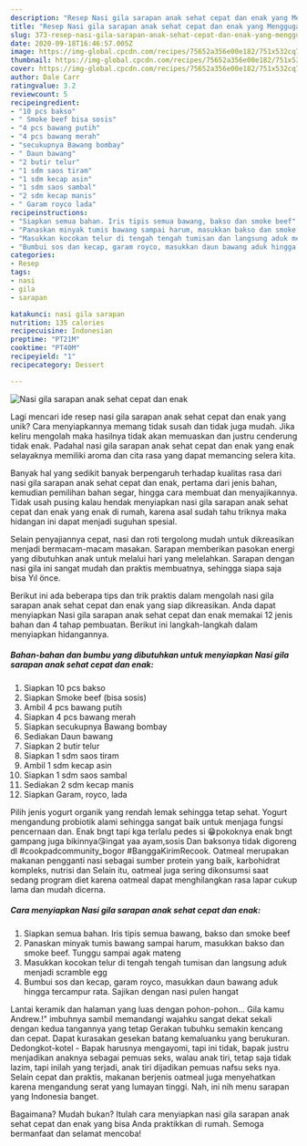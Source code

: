 ```yaml
---
description: "Resep Nasi gila sarapan anak sehat cepat dan enak yang Menggugah Selera"
title: "Resep Nasi gila sarapan anak sehat cepat dan enak yang Menggugah Selera"
slug: 373-resep-nasi-gila-sarapan-anak-sehat-cepat-dan-enak-yang-menggugah-selera
date: 2020-09-18T16:46:57.005Z
image: https://img-global.cpcdn.com/recipes/75652a356e00e182/751x532cq70/nasi-gila-sarapan-anak-sehat-cepat-dan-enak-foto-resep-utama.jpg
thumbnail: https://img-global.cpcdn.com/recipes/75652a356e00e182/751x532cq70/nasi-gila-sarapan-anak-sehat-cepat-dan-enak-foto-resep-utama.jpg
cover: https://img-global.cpcdn.com/recipes/75652a356e00e182/751x532cq70/nasi-gila-sarapan-anak-sehat-cepat-dan-enak-foto-resep-utama.jpg
author: Dale Carr
ratingvalue: 3.2
reviewcount: 5
recipeingredient:
- "10 pcs bakso"
- " Smoke beef bisa sosis"
- "4 pcs bawang putih"
- "4 pcs bawang merah"
- "secukupnya Bawang bombay"
- " Daun bawang"
- "2 butir telur"
- "1 sdm saos tiram"
- "1 sdm kecap asin"
- "1 sdm saos sambal"
- "2 sdm kecap manis"
- " Garam royco lada"
recipeinstructions:
- "Siapkan semua bahan. Iris tipis semua bawang, bakso dan smoke beef"
- "Panaskan minyak tumis bawang sampai harum, masukkan bakso dan smoke beef. Tunggu sampai agak mateng"
- "Masukkan kocokan telur di tengah tengah tumisan dan langsung aduk menjadi scramble egg"
- "Bumbui sos dan kecap, garam royco, masukkan daun bawang aduk hingga tercampur rata. Sajikan dengan nasi pulen hangat"
categories:
- Resep
tags:
- nasi
- gila
- sarapan

katakunci: nasi gila sarapan 
nutrition: 135 calories
recipecuisine: Indonesian
preptime: "PT21M"
cooktime: "PT40M"
recipeyield: "1"
recipecategory: Dessert

---
```



![Nasi gila sarapan anak sehat cepat dan enak](https://img-global.cpcdn.com/recipes/75652a356e00e182/751x532cq70/nasi-gila-sarapan-anak-sehat-cepat-dan-enak-foto-resep-utama.jpg)

Lagi mencari ide resep nasi gila sarapan anak sehat cepat dan enak yang unik? Cara menyiapkannya memang tidak susah dan tidak juga mudah. Jika keliru mengolah maka hasilnya tidak akan memuaskan dan justru cenderung tidak enak. Padahal nasi gila sarapan anak sehat cepat dan enak yang enak selayaknya memiliki aroma dan cita rasa yang dapat memancing selera kita.

Banyak hal yang sedikit banyak berpengaruh terhadap kualitas rasa dari nasi gila sarapan anak sehat cepat dan enak, pertama dari jenis bahan, kemudian pemilihan bahan segar, hingga cara membuat dan menyajikannya. Tidak usah pusing kalau hendak menyiapkan nasi gila sarapan anak sehat cepat dan enak yang enak di rumah, karena asal sudah tahu triknya maka hidangan ini dapat menjadi suguhan spesial.

Selain penyajiannya cepat, nasi dan roti tergolong mudah untuk dikreasikan menjadi bermacam-macam masakan. Sarapan memberikan pasokan energi yang dibutuhkan anak untuk melalui hari yang melelahkan. Sarapan dengan nasi gila ini sangat mudah dan praktis membuatnya, sehingga siapa saja bisa Yıl önce.


Berikut ini ada beberapa tips dan trik praktis dalam mengolah nasi gila sarapan anak sehat cepat dan enak yang siap dikreasikan. Anda dapat menyiapkan Nasi gila sarapan anak sehat cepat dan enak memakai 12 jenis bahan dan 4 tahap pembuatan. Berikut ini langkah-langkah dalam menyiapkan hidangannya.

<!--inarticleads1-->

##### Bahan-bahan dan bumbu yang dibutuhkan untuk menyiapkan Nasi gila sarapan anak sehat cepat dan enak:

1. Siapkan 10 pcs bakso
1. Siapkan  Smoke beef (bisa sosis)
1. Ambil 4 pcs bawang putih
1. Siapkan 4 pcs bawang merah
1. Siapkan secukupnya Bawang bombay
1. Sediakan  Daun bawang
1. Siapkan 2 butir telur
1. Siapkan 1 sdm saos tiram
1. Ambil 1 sdm kecap asin
1. Siapkan 1 sdm saos sambal
1. Sediakan 2 sdm kecap manis
1. Siapkan  Garam, royco, lada


Pilih jenis yogurt organik yang rendah lemak sehingga tetap sehat. Yogurt mengandung probiotik alami sehingga sangat baik untuk menjaga fungsi pencernaan dan. Enak bngt tapi kga terlalu pedes si 😁pokoknya enak bngt gampang juga bikinnya😘ingat yaa ayam,sosis Dan baksonya tidak digoreng dl #cookpadcommunity_bogor #BanggaKirimRecook. Oatmeal merupakan makanan pengganti nasi sebagai sumber protein yang baik, karbohidrat kompleks, nutrisi dan Selain itu, oatmeal juga sering dikonsumsi saat sedang program diet karena oatmeal dapat menghilangkan rasa lapar cukup lama dan mudah dicerna. 

<!--inarticleads2-->

##### Cara menyiapkan Nasi gila sarapan anak sehat cepat dan enak:

1. Siapkan semua bahan. Iris tipis semua bawang, bakso dan smoke beef
1. Panaskan minyak tumis bawang sampai harum, masukkan bakso dan smoke beef. Tunggu sampai agak mateng
1. Masukkan kocokan telur di tengah tengah tumisan dan langsung aduk menjadi scramble egg
1. Bumbui sos dan kecap, garam royco, masukkan daun bawang aduk hingga tercampur rata. Sajikan dengan nasi pulen hangat


Lantai keramik dan halaman yang luas dengan pohon-pohon… Gila kamu Andrew.!&#34; imbuhnya sambil memandangi wajahku sangat dekat sekali dengan kedua tangannya yang tetap Gerakan tubuhku semakin kencang dan cepat. Dapat kurasakan gesekan batang kemaluanku yang berukuran. Dedongkot-kotel - Bapak harusnya mengayomi, tapi ini tidak, bapak justru menjadikan anaknya sebagai pemuas seks, walau anak tiri, tetap saja tidak lazim, tapi inilah yang terjadi, anak tiri dijadikan pemuas nafsu seks nya. Selain cepat dan praktis, makanan berjenis oatmeal juga menyehatkan karena mengandung serat yang lumayan tinggi. Nah, ini nih menu sarapan yang Indonesia banget. 

Bagaimana? Mudah bukan? Itulah cara menyiapkan nasi gila sarapan anak sehat cepat dan enak yang bisa Anda praktikkan di rumah. Semoga bermanfaat dan selamat mencoba!
